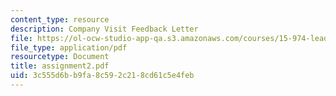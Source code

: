```yaml
---
content_type: resource
description: Company Visit Feedback Letter
file: https://ol-ocw-studio-app-qa.s3.amazonaws.com/courses/15-974-leadership-lab-spring-2003/3c555d6bb9fa8c592c218cd61c5e4feb_assignment2.pdf
file_type: application/pdf
resourcetype: Document
title: assignment2.pdf
uid: 3c555d6b-b9fa-8c59-2c21-8cd61c5e4feb
---
```

